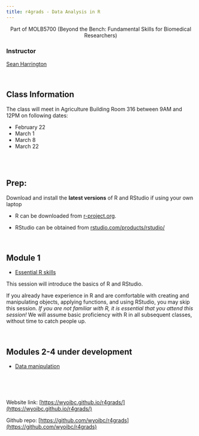 ```yaml
---
title: r4grads - Data Analysis in R
---
```


<center>
Part of MOLB5700 (Beyond the Bench: Fundamental Skills for Biomedical Researchers)
</center>

### Instructor
[Sean Harrington](mailto:sharrin2@uwyo.edu)

<br>

## Class Information

The class will meet in Agriculture Building Room 316 between 9AM and 12PM on following dates:

- February 22
- March 1 
- March 8
- March 22

<br>
<br>


## Prep:

Download and install the **latest versions** of R and RStudio if using your own laptop

- R can be downloaded from [r-project.org](https://r-project.org). 

- RStudio can be obtained from [rstudio.com/products/rstudio/](https://rstudio.com/products/rstudio/)


<br>

## Module 1

- [Essential R skills](Module_1/Intro_R.html)

This session will introduce the basics of R and RStudio.

If you already have experience in R and are comfortable with creating and manipulating objects, applying functions, and using RStudio, you may skip this session. *If you are not familiar with R, it is essential that you attend this session!* We will assume basic proficiency with R in all subsequent classes, without time to catch people up.


<br>

## Modules 2-4 under development

- [Data manipulation](Module_2/R_Data_manip.html)

<br>
<br>
<br>

Website link: [https://wyoibc.github.io/r4grads/](https://wyoibc.github.io/r4grads/)

Github repo: [https://github.com/wyoibc/r4grads](https://github.com/wyoibc/r4grads)


<br><br><br><br>
<br><br><br><br>




